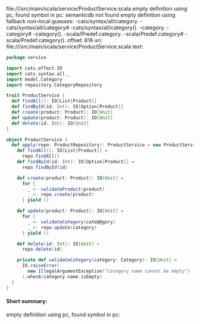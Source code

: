 file://<WORKSPACE>/src/main/scala/service/ProductService.scala
empty definition using pc, found symbol in pc: 
semanticdb not found
empty definition using fallback
non-local guesses:
	 -cats/syntax/all/category.
	 -cats/syntax/all/category#
	 -cats/syntax/all/category().
	 -category.
	 -category#
	 -category().
	 -scala/Predef.category.
	 -scala/Predef.category#
	 -scala/Predef.category().
offset: 816
uri: file://<WORKSPACE>/src/main/scala/service/ProductService.scala
text:
```scala
package service

import cats.effect.IO
import cats.syntax.all._
import model.Category
import repository.CategoryRepository

trait ProductService {
  def findAll(): IO[List[Product]]
  def findById(id: Int): IO[Option[Product]]
  def create(product: Product): IO[Unit]
  def update(product: Product): IO[Unit]
  def delete(id: Int): IO[Unit]
}

object ProductService {
  def apply(repo: ProductRepository): ProductService = new ProductService {
    def findAll(): IO[List[Product]] =
      repo.findAll()
    def findById(id: Int): IO[Option[Product]] =
      repo.findById(id)

    def create(product: Product): IO[Unit] =
      for {
        _ <- validateProduct(product)
        _ <- repo.create(product)
      } yield ()

    def update(product: Product): IO[Unit] =
      for {
        _ <- validateCategory(cate@@gory)
        _ <- repo.update(category)
      } yield ()

    def delete(id: Int): IO[Unit] =
      repo.delete(id)

    private def validateCategory(category: Category): IO[Unit] =
      IO.raiseError(
        new IllegalArgumentException("Category name cannot be empty")
      ).whenA(category.name.isEmpty)
  }
}

```


#### Short summary: 

empty definition using pc, found symbol in pc: 